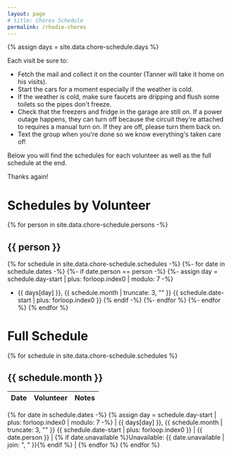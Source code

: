 ```yaml
---
layout: page
# title: Chores Schedule
permalink: /rhodie-chores
---
```

{% assign days = site.data.chore-schedule.days %}

Each visit be sure to:
- Fetch the mail and collect it on the counter (Tanner will take it home on his visits).
- Start the cars for a moment especially if the weather is cold.
- If the weather is cold, make sure faucets are dripping and flush some toilets so the pipes don't freeze.
- Check that the freezers and fridge in the garage are still on. If a power outage happens, they can turn off because the circuit they're attached to requires a manual turn on. If they are off, please turn them back on.
- Text the group when you're done so we know everything's taken care of!

Below you will find the schedules for each volunteer as well as the full schedule at the end.

Thanks again!

# Schedules by Volunteer
{% for person in site.data.chore-schedule.persons -%}
## {{ person }}
{% for schedule in site.data.chore-schedule.schedules -%}
{%- for date in schedule.dates -%}
{%- if date.person == person -%}
{%- assign day = schedule.day-start | plus: forloop.index0 | modulo: 7 -%}
- {{ days[day] }}, {{ schedule.month | truncate: 3, "" }} {{ schedule.date-start | plus: forloop.index0 }}
{% endif -%}
{%- endfor %}
{%- endfor %}
{% endfor %}

# Full Schedule

{% for schedule in site.data.chore-schedule.schedules %}
## {{ schedule.month }}

| Date | Volunteer | Notes |
| ---- | --------- | ----- |
  {% for date in schedule.dates -%}
  {% assign day = schedule.day-start | plus: forloop.index0 | modulo: 7 -%}
| {{ days[day] }}, {{ schedule.month | truncate: 3, "" }} {{ schedule.date-start | plus: forloop.index0 }} | {{ date.person }} | {% if date.unavailable %}Unavailable: {{ date.unavailable | join: ", " }}{% endif %} |
  {% endfor %}
{% endfor %}
